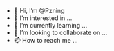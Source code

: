 - 👋 Hi, I’m @Pzning
- 👀 I’m interested in ...
- 🌱 I’m currently learning ...
- 💞️ I’m looking to collaborate on ...
- 📫 How to reach me ...

<!---
Pzning/Pzning is a ✨ special ✨ repository because its `README.md` (this file) appears on your GitHub profile.
You can click the Preview link to take a look at your changes.
--->
